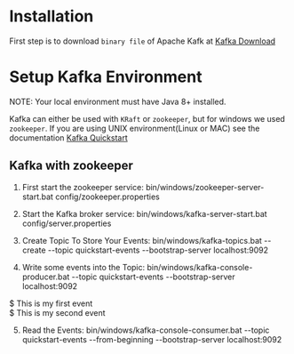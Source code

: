 # Installation

First step is to download `binary file` of Apache Kafk at [Kafka Download](https://kafka.apache.org/downloads)


# Setup Kafka Environment

NOTE: Your local environment must have Java 8+ installed.

Kafka can either be used with `KRaft` or `zookeeper`, but for windows we used `zookeeper`. If you are using UNIX environment(Linux or MAC) see the documentation [Kafka Quickstart](https://kafka.apache.org/quickstart)


## Kafka with zookeeper

1. First start the zookeeper service:
    bin/windows/zookeeper-server-start.bat config/zookeeper.properties


2. Start the Kafka broker service:
    bin/windows/kafka-server-start.bat config/server.properties


3. Create Topic To Store Your Events:
    bin/windows/kafka-topics.bat --create --topic quickstart-events --bootstrap-server localhost:9092


4. Write some events into the Topic:
    bin/windows/kafka-console-producer.bat --topic quickstart-events --bootstrap-server localhost:9092

$ This is my first event <br>
$ This is my second event 


5. Read the Events:
    bin/windows/kafka-console-consumer.bat --topic quickstart-events --from-beginning --bootstrap-server localhost:9092